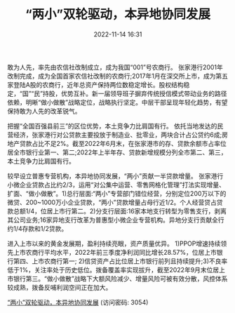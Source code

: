﻿---
title: “两小”双轮驱动，本异地协同发展
date: 2022-11-14 16:31
tags:
- 张家港行
updated: 1970-01-01 08:00:00
---

敢为人先，率先由农信社改制成立，成为我国“001”号农商行。
张家港行2001年改制完成，成为全国首家农信社改制的农商行;2017年1月在深交所上市，成为第五家登陆A股的农商行，近年总资产保持两位数稳定增长。股权结构稳定，“国”“民”持股，优势互补。新一届领导班子摒弃传统授信模式带动业务的路径依赖，明晰“做小做散”战略定位，战略执行坚定。中层干部呈现年轻化趋势，有望保持敢为人先的改革锐气。

把握“全国百强县前三”的区位优势，本土竞争力比肩国有行。
依托当地发达的民营经济，张家港行对公贷款主要投放于制造业、批零业，两块合计占公贷约6成;房地产贷款占比不足2%。截至2022年6月末，在张家港市的存、贷款余额市占率位居全市银行业第一、第二;2022年上半年存、贷款新增规模分列全市第二、第三，本土竞争力比肩国有行。
<!-- more -->
较早设立普惠专营机构，本异地协同发展，“两小”贡献一半贷款增量。
张家港行小微企业贷款占比约2/3，运用“对公集中运营、零售网格化管理”打法实现增量、扩面、“做小做散”。1)总行层面:“两小”专营部门错位经营，分别定位200万以下的微贷、200~1000万小企业贷款，“两小”贷款增量占母行近1/2。个人经营贷占贷款总额1/4，位居上市行第二。2)分支行层面:16家本地支行转型为零售支行，剥离其公司业务;16家异地支行改革为普惠型小微企业专营机构。异地分支行贡献全行约1/4存款和1/2贷款。

进入上市以来的黄金发展期，盈利持续亮眼，资产质量优异。
1)PPOP增速持续领先上市农商行平均水平，2022年前三季度净利润同比增长28.57%，位居上市银行第四、上市农商行第一;
2)信贷资产占比位居上市银行前列且持续提升;3)不良率低于1%，关注率处于历史低位。拨备覆盖率实现拔升，截至2022年9月末位居上市银行第三。“做小做散”战略下大额风险减少、增量风险可被有效分散，风控体系较成熟，拨备反哺利润空间正在加大。

[“两小”双轮驱动，本异地协同发展](https://url12.ctfile.com/f/3948612-723548079-b2d803?p=3054)
(访问密码: 3054)
